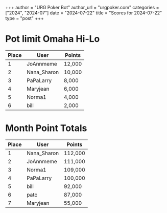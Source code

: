 +++
author = "URG Poker Bot"
author_url = "urgpoker.com"
categories = ["2024", "2024-07"]
date = "2024-07-22"
title = "Scores for 2024-07-22"
type = "post"
+++
# Pot limit Omaha Hi-Lo

| Place | User | Points |
|-------|------|--------|
| 1 | JoAnnmeme | 12,000 |
| 2 | Nana_Sharon | 10,000 |
| 3 | PaPaLarry | 8,000 |
| 4 | Maryjean | 6,000 |
| 5 | Norma1 | 4,000 |
| 6 | bill | 2,000 |

# Month Point Totals

| Place | User | Points |
|-------|------|--------|
| 1 | Nana_Sharon | 112,000 |
| 2 | JoAnnmeme | 111,000 |
| 3 | Norma1 | 109,000 |
| 4 | PaPaLarry | 100,000 |
| 5 | bill | 92,000 |
| 6 | patc | 87,000 |
| 7 | Maryjean | 55,000 |
